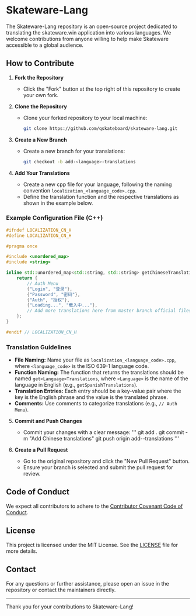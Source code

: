 # Skateware-Lang

The Skateware-Lang repository is an open-source project dedicated to translating the skateware.win application into various languages. We welcome contributions from anyone willing to help make Skateware accessible to a global audience.

## How to Contribute

1. **Fork the Repository**
    - Click the "Fork" button at the top right of this repository to create your own fork.

2. **Clone the Repository**
    - Clone your forked repository to your local machine:
      ```sh
      git clone https://github.com/qskateboard/skateware-lang.git
      ```

3. **Create a New Branch**
    - Create a new branch for your translations:
      ```sh
      git checkout -b add-<language>-translations
      ```

4. **Add Your Translations**
    - Create a new cpp file for your language, following the naming convention `localization_<language_code>.cpp`.
    - Define the translation function and the respective translations as shown in the example below.

### Example Configuration File (C++)

```cpp
#ifndef LOCALIZATION_CN_H
#define LOCALIZATION_CN_H

#pragma once

#include <unordered_map>
#include <string>

inline std::unordered_map<std::string, std::string> getChineseTranslations() {
    return {
        // Auth Menu
        {"Login", "登录"},
        {"Password", "密码"},
        {"Auth", "授权"},
        {"Loading...", "载入中..."},
        // Add more translations here from master branch official files
    };
}

#endif // LOCALIZATION_CN_H
```

### Translation Guidelines

- **File Naming:** Name your file as `localization_<language_code>.cpp`, where `<language_code>` is the ISO 639-1 language code.
- **Function Naming:** The function that returns the translations should be named `get<Language>Translations`, where `<Language>` is the name of the language in English (e.g., `getSpanishTranslations`).
- **Translation Entries:** Each entry should be a key-value pair where the key is the English phrase and the value is the translated phrase.
- **Comments:** Use comments to categorize translations (e.g., `// Auth Menu`).

5. **Commit and Push Changes**
    - Commit your changes with a clear message:
      '''
      git add .
      git commit -m "Add Chinese translations"
      git push origin add-<language>-translations
      '''

6. **Create a Pull Request**
    - Go to the original repository and click the "New Pull Request" button.
    - Ensure your branch is selected and submit the pull request for review.

## Code of Conduct

We expect all contributors to adhere to the [Contributor Covenant Code of Conduct](https://www.contributor-covenant.org/version/2/0/code_of_conduct/).

## License

This project is licensed under the MIT License. See the [LICENSE](LICENSE) file for more details.

## Contact

For any questions or further assistance, please open an issue in the repository or contact the maintainers directly.

---

Thank you for your contributions to Skateware-Lang!
